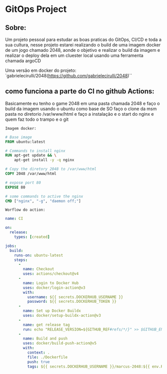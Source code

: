 # GitOps Project

## Sobre:

Um projeto pessoal para estudar as boas praticas do GitOps, CI/CD e toda a sua cultura, nesse projeto estarei realizando o build de uma imagem docker de um jogo chamado 2048, aonde o objetivo e realizar o build da imagem e realizar o deploy dela em um cluester local usando uma ferramenta chamada argoCD 


Uma versão em docker do projeto: `gabrielecirulli/2048(https://github.com/gabrielecirulli/2048)``


## como funciona a parte do CI no github Actions:

Basicamente eu tenho o game 2048 em uma pasta chamada 2048 e faço o build da imagem usando o ubuntu como base de SO faço o clone da msm pasta no diretorio /var/www/html e faço a instalação e o start do nginx e quem faz todo o trampo e o git

`Imagem docker:`

```dockerfile
# Base image
FROM ubuntu:latest

# Commands to install nginx
RUN apt-get update && \
    apt-get install -y -q nginx

# Copy the diretory 2048 to /var/www/html
COPY 2048 /var/www/html

# expose port 80
EXPOSE 80

# some commands to active the nginx
CMD ["nginx", "-g", "daemon off;"]

```

`Worflow do action:`

``` yaml
name: CI

on:
  release:
    types: [created]

jobs:
  build:
    runs-on: ubuntu-latest
    steps:
      -
        name: Checkout
        uses: actions/checkout@v4
      -
        name: Login to Docker Hub
        uses: docker/login-action@v3
        with:
          username: ${{ secrets.DOCKERHUB_USERNAME }}
          password: ${{ secrets.DOCKERHUB_TOKEN }}
      -
        name: Set up Docker Buildx
        uses: docker/setup-buildx-action@v3
      -
        name: get release tag
        run: echo "RELEASE_VERSION=${GITHUB_REF#refs/*/}" >> $GITHUB_ENV
      -
        name: Build and push
        uses: docker/build-push-action@v5
        with:
          context: .
          file: ./Dockerfile
          push: true
          tags: ${{ secrets.DOCKERHUB_USERNAME }}/marcus-2048:${{ env.RELEASE_VERSION }}


```

